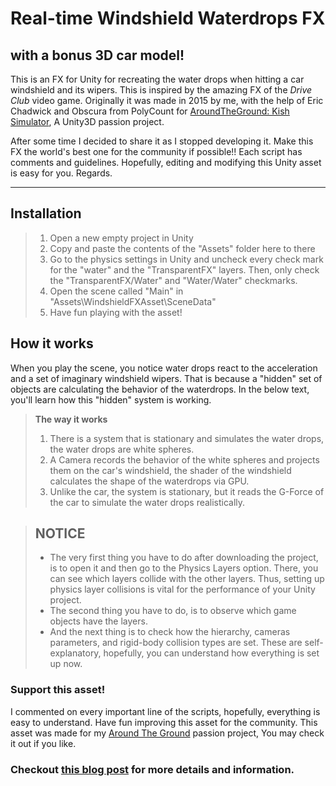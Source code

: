 Real-time Windshield Waterdrops FX
===================
with a bonus 3D car model!
-------------
This is an FX for Unity for recreating the water drops when hitting a car windshield and its wipers.
This is inspired by the amazing FX of the *Drive Club* video game. Originally it was made in 2015 by me, with the help of Eric Chadwick and Obscura from PolyCount for [AroundTheGround: Kish Simulator](http://AroundTheGround.tk), A Unity3D passion project.

After some time I decided to share it as I stopped developing it. Make this FX the world's best one for the community if possible!!
Each script has comments and guidelines. Hopefully, editing and modifying this Unity asset is easy for you. Regards.

----------

Installation
-------------
> 1. Open a new empty project in Unity
> 2. Copy and paste the contents of the "Assets" folder here to there
> 3. Go to the physics settings in Unity and uncheck every check mark for the "water" and the "TransparentFX" layers. Then, only check the "TransparentFX/Water" and "Water/Water" checkmarks.
> 4. Open the scene called "Main" in "Assets\WindshieldFXAsset\SceneData"
> 5. Have fun playing with the asset!

How it works
-------------

When you play the scene, you notice water drops react to the acceleration and a set of imaginary windshield wipers.  That is because a "hidden" set of objects are calculating the behavior of the waterdrops. In the below text, you'll learn how this "hidden" system is working.

> **The way it works**
>
> 1. There is a system that is stationary and simulates the water drops, the water drops are white spheres.
> 2. A Camera records the behavior of the white spheres and projects them on the car's windshield, the shader of the windshield calculates the shape of the waterdrops via GPU.
> 3. Unlike the car, the system is stationary, but it reads the G-Force of the car to simulate the water drops realistically.

> ## NOTICE
>
> - The very first thing you have to do after downloading the project, is to open it and then go to the Physics Layers option. There, you can see which layers collide with the other layers. Thus, setting up physics layer collisions is vital for the performance of your Unity project.
> - The second thing you have to do, is to observe which game objects have the layers.
> - And the next thing is to check how the hierarchy, cameras parameters, and rigid-body collision types are set. These are self-explanatory, hopefully, you can understand how everything is set up now.

### Support this asset!

  I commented on every important line of the scripts, hopefully, everything is easy to understand. Have fun improving this asset for the community.
  This asset was made for my [Around The Ground](http://AroundTheGround.TK) passion project, You may check it out if you like.
  
### Checkout [this blog post](http://project92.ir/driveclub-water-drops-effect-unity3d-318/) for more details and information.
